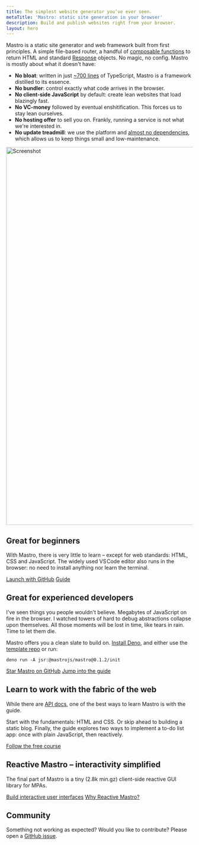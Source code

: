```yaml
---
title: The simplest website generator you’ve ever seen.
metaTitle: 'Mastro: static site generation in your browser'
description: Build and publish websites right from your browser.
layout: hero
---
```


Mastro is a static site generator and web framework built from first principles.
A simple file-based router, a handful of [composable functions](https://jsr.io/@mastrojs/mastro/doc) to return HTML and standard [Response](https://developer.mozilla.org/en-US/docs/Web/API/Response) objects. No magic, no config.
Mastro is mostly about what it doesn't have:

- **No bloat**: written in just [~700 lines](https://github.com/mastrojs/mastro/tree/main/src#readme) of TypeScript, Mastro is a framework distilled to its essence.
- **No bundler**: control exactly what code arrives in the browser.
- **No client-side JavaScript** by default: create lean websites that load blazingly fast.
- **No VC-money** followed by eventual enshitification. This forces us to stay lean ourselves.
- **No hosting offer** to sell you on. Frankly, running a service is not what we're interested in.
- **No update treadmill**: we use the platform and [almost no dependencies](https://jsr.io/@mastrojs/mastro/dependencies), which allows us to keep things small and low-maintenance.

<p><img src="../../assets/vscode-example.webp" width="1800" height="1017" alt="Screenshot"></p>


## Great for beginners

With Mastro, there is very little to learn – except for web standards: HTML, CSS and JavaScript. The widely used VS Code editor also runs in the browser: no need to install anything nor learn the terminal.

<a class="button" href="https://github.dev/mastrojs/template-basic">Launch with GitHub</a>
<a class="button -secondary" href="/guide/setup/">Guide</a>


## Great for experienced developers

I've seen things you people wouldn't believe. Megabytes of JavaScript on fire in the browser. I watched towers of hard to debug abstractions collapse upon themselves. All those moments will be lost in time, like tears in rain. Time to let them die.

Mastro offers you a clean slate to build on. [Install Deno](https://docs.deno.com/runtime/getting_started/installation/), and either use the [template repo](https://github.com/mastrojs/template-basic-deno) or run:

``` title=Terminal
deno run -A jsr:@mastrojs/mastro@0.1.2/init
```

<a class="button" href="https://github.com/mastrojs/mastro/">Star Mastro on GitHub</a>
<a class="button -secondary" href="/guide/server-side-components/">Jump into the guide</a>


## Learn to work with the fabric of the web

While there are [API docs](https://jsr.io/@mastrojs/mastro/doc), one of the best ways to learn Mastro is with the guide.

Start with the fundamentals: HTML and CSS. Or skip ahead to building a static blog. Finally, the guide explores two ways to implement a to-do list app: once with plain JavaScript, then reactively.

<a class="button" href="/guide/">Follow the free course</a>


## Reactive Mastro – interactivity simplified

The final part of Mastro is a tiny (2.8k min.gz) client-side reactive GUI library for MPAs.

<a class="button" href="/reactive/">Build interactive user interfaces</a>
<a class="button -secondary" href="/reactive/why-reactive-mastro/">Why Reactive Mastro?</a>


## Community

Something not working as expected? Would you like to contribute?
Please open a [GitHub issue](https://github.com/mastrojs/mastro/issues/).
